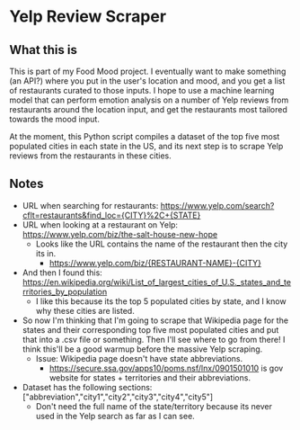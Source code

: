 # Yelp Review Scraper

## What this is

This is part of my Food Mood project. I eventually want to make something (an API?) where you put in the user's location and mood, and you get a list of restaurants curated to those inputs. I hope to use a machine learning model that can perform emotion analysis on a number of Yelp reviews from restaurants around the location input, and get the restaurants most tailored towards the mood input.

At the moment, this Python script compiles a dataset of the top five most populated cities in each state in the US, and its next step is to scrape Yelp reviews from the restaurants in these cities.

## Notes

- URL when searching for restaurants: https://www.yelp.com/search?cflt=restaurants&find_loc={CITY}%2C+{STATE}
- URL when looking at a restaurant on Yelp: https://www.yelp.com/biz/the-salt-house-new-hope
  - Looks like the URL contains the name of the restaurant then the city its in.
    - https://www.yelp.com/biz/{RESTAURANT-NAME}-{CITY}
- And then I found this: https://en.wikipedia.org/wiki/List_of_largest_cities_of_U.S._states_and_territories_by_population
  - I like this because its the top 5 populated cities by state, and I know why these cities are listed.
- So now I'm thinking that I'm going to scrape that Wikipedia page for the states and their corresponding top five most populated cities and put that into a .csv file or something. Then I'll see where to go from there! I think this'll be a good warmup before the massive Yelp scraping.
  - Issue: Wikipedia page doesn't have state abbreviations.
    - https://secure.ssa.gov/apps10/poms.nsf/lnx/0901501010 is gov website for states + territories and their abbreviations.
- Dataset has the following sections: ["abbreviation","city1","city2","city3","city4","city5"]
  - Don't need the full name of the state/territory because its never used in the Yelp search as far as I can see.
